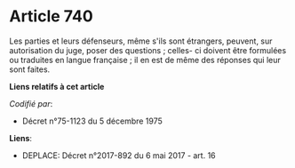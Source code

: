 # Article 740

Les parties et leurs défenseurs, même s'ils sont étrangers, peuvent, sur autorisation du juge, poser des questions ; celles-
ci doivent être formulées ou traduites en langue française ; il en est de même des réponses qui leur sont faites.

**Liens relatifs à cet article**

_Codifié par_:

  - Décret n°75-1123 du 5 décembre 1975

**Liens**:

  - DEPLACE: Décret n°2017-892 du 6 mai 2017 - art. 16
